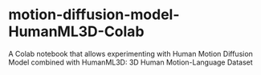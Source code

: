 # motion-diffusion-model-HumanML3D-Colab
A Colab notebook that allows experimenting with Human Motion Diffusion Model combined with HumanML3D: 3D Human Motion-Language Dataset
